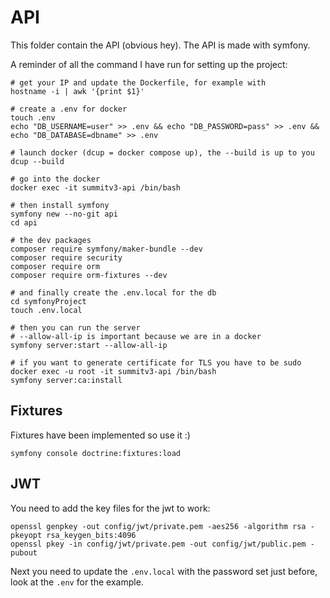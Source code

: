 # API

This folder contain the API (obvious hey). 
The API is made with symfony.


A reminder of all the command I have run for setting up the project:
```shell
# get your IP and update the Dockerfile, for example with
hostname -i | awk '{print $1}'

# create a .env for docker
touch .env
echo "DB_USERNAME=user" >> .env && echo "DB_PASSWORD=pass" >> .env && echo "DB_DATABASE=dbname" >> .env

# launch docker (dcup = docker compose up), the --build is up to you
dcup --build

# go into the docker
docker exec -it summitv3-api /bin/bash

# then install symfony
symfony new --no-git api
cd api

# the dev packages
composer require symfony/maker-bundle --dev
composer require security
composer require orm
composer require orm-fixtures --dev

# and finally create the .env.local for the db
cd symfonyProject
touch .env.local

# then you can run the server
# --allow-all-ip is important because we are in a docker
symfony server:start --allow-all-ip

# if you want to generate certificate for TLS you have to be sudo
docker exec -u root -it summitv3-api /bin/bash
symfony server:ca:install
```

## Fixtures

Fixtures have been implemented so use it :) 

```shell
symfony console doctrine:fixtures:load
```

## JWT

You need to add the key files for the jwt to work:
```shell
openssl genpkey -out config/jwt/private.pem -aes256 -algorithm rsa -pkeyopt rsa_keygen_bits:4096
openssl pkey -in config/jwt/private.pem -out config/jwt/public.pem -pubout
```

Next you need to update the `.env.local` with the password set just before, look at the `.env` for the example.
